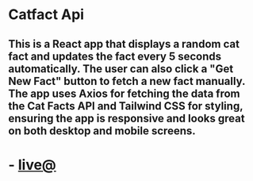 # Catfact Api

## This is a React app that displays a random cat fact and updates the fact every 5 seconds automatically. The user can also click a "Get New Fact" button to fetch a new fact manually. The app uses Axios for fetching the data from the Cat Facts API and Tailwind CSS for styling, ensuring the app is responsive and looks great on both desktop and mobile screens.

# - [live@](https://naz-responsive-navbar.netlify.app/)